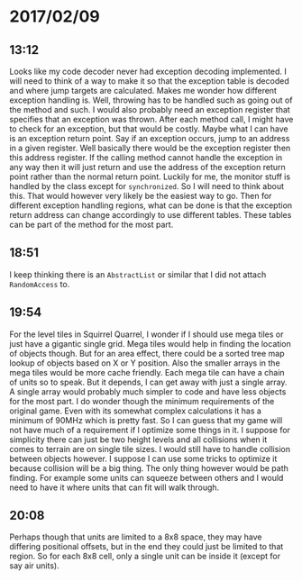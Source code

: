 # 2017/02/09

## 13:12

Looks like my code decoder never had exception decoding implemented. I will
need to think of a way to make it so that the exception table is decoded and
where jump targets are calculated. Makes me wonder how different exception
handling is. Well, throwing has to be handled such as going out of the method
and such. I would also probably need an exception register that specifies that
an exception was thrown. After each method call, I might have to check for an
exception, but that would be costly. Maybe what I can have is an exception
return point. Say if an exception occurs, jump to an address in a given
register. Well basically there would be the exception register then this
address register. If the calling method cannot handle the exception in any way
then it will just return and use the address of the exception return point
rather than the normal return point. Luckily for me, the monitor stuff is
handled by the class except for `synchronized`. So I will need to think about
this. That would however very likely be the easiest way to go. Then for
different exception handling regions, what can be done is that the exception
return address can change accordingly to use different tables. These tables
can be part of the method for the most part.

## 18:51

I keep thinking there is an `AbstractList` or similar that I did not attach
`RandomAccess` to.

## 19:54

For the level tiles in Squirrel Quarrel, I wonder if I should use mega tiles
or just have a gigantic single grid. Mega tiles would help in finding the
location of objects though. But for an area effect, there could be a sorted
tree map lookup of objects based on X or Y position. Also the smaller arrays
in the mega tiles would be more cache friendly. Each mega tile can have a
chain of units so to speak. But it depends, I can get away with just a single
array. A single array would probably much simpler to code and have less
objects for the most part. I do wonder though the minimum requirements of
the original game. Even with its somewhat complex calculations it has a
minimum of 90MHz which is pretty fast. So I can guess that my game will not
have much of a requirement if I optimize some things in it. I suppose for
simplicity there can just be two height levels and all collisions when it
comes to terrain are on single tile sizes. I would still have to handle
collision between objects however. I suppose I can use some tricks to
optimize it because collision will be a big thing. The only thing however
would be path finding. For example some units can squeeze between others and
I would need to have it where units that can fit will walk through.

## 20:08

Perhaps though that units are limited to a 8x8 space, they may have differing
positional offsets, but in the end they could just be limited to that region.
So for each 8x8 cell, only a single unit can be inside it (except for say air
units).
